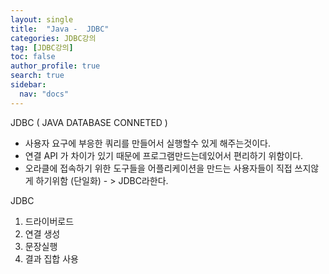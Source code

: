 ```yaml
---
layout: single
title:  "Java -  JDBC"
categories: JDBC강의
tag: [JDBC강의]
toc: false
author_profile: true
search: true
sidebar:
  nav: "docs"
---
```


JDBC ( JAVA DATABASE CONNETED )


- 사용자 요구에 부응한 쿼리를 만들어서 실행할수 있게 해주는것이다.
- 연결 API 가 차이가 있기 때문에 프로그램만드는데있어서 편리하기 위함이다.
- 오라클에 접속하기 위한 도구들을 어플리케이션을 만드는 사용자들이 직접 쓰지않게 하기위함 (단일화) - > JDBC라한다.


JDBC
1. 드라이버로드
2. 연결 생성
3. 문장실행
4. 결과 집합 사용
